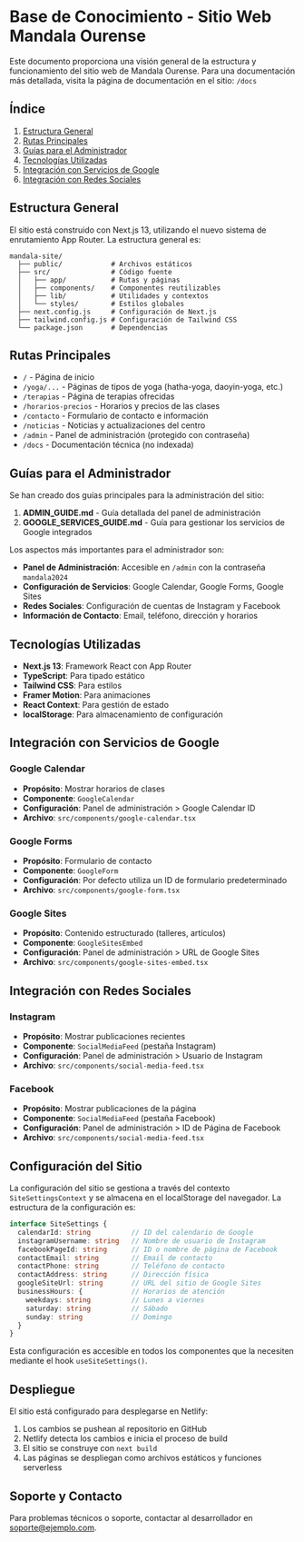 # Base de Conocimiento - Sitio Web Mandala Ourense

Este documento proporciona una visión general de la estructura y funcionamiento del sitio web de Mandala Ourense. Para una documentación más detallada, visita la página de documentación en el sitio: `/docs`

## Índice

1. [Estructura General](#estructura-general)
2. [Rutas Principales](#rutas-principales)
3. [Guías para el Administrador](#guías-para-el-administrador)
4. [Tecnologías Utilizadas](#tecnologías-utilizadas)
5. [Integración con Servicios de Google](#integración-con-servicios-de-google)
6. [Integración con Redes Sociales](#integración-con-redes-sociales)

## Estructura General

El sitio está construido con Next.js 13, utilizando el nuevo sistema de enrutamiento App Router. La estructura general es:

```
mandala-site/
  ├── public/            # Archivos estáticos
  ├── src/               # Código fuente
  │   ├── app/           # Rutas y páginas
  │   ├── components/    # Componentes reutilizables
  │   ├── lib/           # Utilidades y contextos
  │   └── styles/        # Estilos globales
  ├── next.config.js     # Configuración de Next.js
  ├── tailwind.config.js # Configuración de Tailwind CSS
  └── package.json       # Dependencias
```

## Rutas Principales

- `/` - Página de inicio
- `/yoga/...` - Páginas de tipos de yoga (hatha-yoga, daoyin-yoga, etc.)
- `/terapias` - Página de terapias ofrecidas
- `/horarios-precios` - Horarios y precios de las clases
- `/contacto` - Formulario de contacto e información
- `/noticias` - Noticias y actualizaciones del centro
- `/admin` - Panel de administración (protegido con contraseña)
- `/docs` - Documentación técnica (no indexada)

## Guías para el Administrador

Se han creado dos guías principales para la administración del sitio:

1. **ADMIN_GUIDE.md** - Guía detallada del panel de administración
2. **GOOGLE_SERVICES_GUIDE.md** - Guía para gestionar los servicios de Google integrados

Los aspectos más importantes para el administrador son:

- **Panel de Administración**: Accesible en `/admin` con la contraseña `mandala2024`
- **Configuración de Servicios**: Google Calendar, Google Forms, Google Sites
- **Redes Sociales**: Configuración de cuentas de Instagram y Facebook
- **Información de Contacto**: Email, teléfono, dirección y horarios

## Tecnologías Utilizadas

- **Next.js 13**: Framework React con App Router
- **TypeScript**: Para tipado estático
- **Tailwind CSS**: Para estilos
- **Framer Motion**: Para animaciones
- **React Context**: Para gestión de estado
- **localStorage**: Para almacenamiento de configuración

## Integración con Servicios de Google

### Google Calendar

- **Propósito**: Mostrar horarios de clases
- **Componente**: `GoogleCalendar`
- **Configuración**: Panel de administración > Google Calendar ID
- **Archivo**: `src/components/google-calendar.tsx`

### Google Forms

- **Propósito**: Formulario de contacto
- **Componente**: `GoogleForm`
- **Configuración**: Por defecto utiliza un ID de formulario predeterminado
- **Archivo**: `src/components/google-form.tsx`

### Google Sites

- **Propósito**: Contenido estructurado (talleres, artículos)
- **Componente**: `GoogleSitesEmbed`
- **Configuración**: Panel de administración > URL de Google Sites
- **Archivo**: `src/components/google-sites-embed.tsx`

## Integración con Redes Sociales

### Instagram

- **Propósito**: Mostrar publicaciones recientes
- **Componente**: `SocialMediaFeed` (pestaña Instagram)
- **Configuración**: Panel de administración > Usuario de Instagram
- **Archivo**: `src/components/social-media-feed.tsx`

### Facebook

- **Propósito**: Mostrar publicaciones de la página
- **Componente**: `SocialMediaFeed` (pestaña Facebook)
- **Configuración**: Panel de administración > ID de Página de Facebook
- **Archivo**: `src/components/social-media-feed.tsx`

## Configuración del Sitio

La configuración del sitio se gestiona a través del contexto `SiteSettingsContext` y se almacena en el localStorage del navegador. La estructura de la configuración es:

```typescript
interface SiteSettings {
  calendarId: string          // ID del calendario de Google
  instagramUsername: string   // Nombre de usuario de Instagram
  facebookPageId: string      // ID o nombre de página de Facebook
  contactEmail: string        // Email de contacto
  contactPhone: string        // Teléfono de contacto
  contactAddress: string      // Dirección física
  googleSiteUrl: string       // URL del sitio de Google Sites
  businessHours: {            // Horarios de atención
    weekdays: string          // Lunes a viernes
    saturday: string          // Sábado
    sunday: string            // Domingo
  }
}
```

Esta configuración es accesible en todos los componentes que la necesiten mediante el hook `useSiteSettings()`.

## Despliegue

El sitio está configurado para desplegarse en Netlify:

1. Los cambios se pushean al repositorio en GitHub
2. Netlify detecta los cambios e inicia el proceso de build
3. El sitio se construye con `next build`
4. Las páginas se despliegan como archivos estáticos y funciones serverless

## Soporte y Contacto

Para problemas técnicos o soporte, contactar al desarrollador en soporte@ejemplo.com.